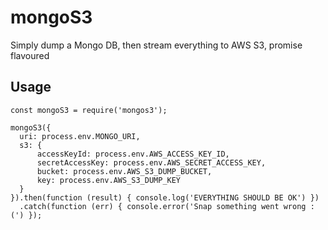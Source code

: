 # mongoS3
Simply dump a Mongo DB, then stream everything to AWS S3, promise flavoured

## Usage

```es6
const mongoS3 = require('mongos3');

mongoS3({
  uri: process.env.MONGO_URI,
  s3: {
      accessKeyId: process.env.AWS_ACCESS_KEY_ID,
      secretAccessKey: process.env.AWS_SECRET_ACCESS_KEY,
      bucket: process.env.AWS_S3_DUMP_BUCKET,
      key: process.env.AWS_S3_DUMP_KEY
  }
}).then(function (result) { console.log('EVERYTHING SHOULD BE OK') })
  .catch(function (err) { console.error('Snap something went wrong :(') });
```
